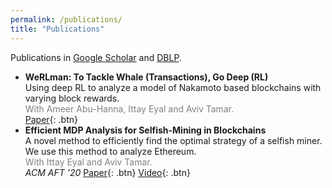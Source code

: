```yaml
---
permalink: /publications/
title: "Publications"
---
```


Publications in [Google Scholar](https://scholar.google.com/citations?user=9AshC4gAAAAJ) and [DBLP](https://dblp.org/pid/270/0147.html).

- **WeRLman: To Tackle Whale (Transactions), Go Deep (RL)**  
  Using deep RL to analyze a model of Nakamoto based blockchains with varying block rewards.  
  <font color="gray">With Ameer Abu-Hanna, Ittay Eyal and Aviv Tamar.</font>  
  [Paper](https://eprint.iacr.org/2022/175){: .btn}
- **Efficient MDP Analysis for Selfish-Mining in Blockchains**  
  A novel method to efficiently find the optimal strategy of a selfish miner. We use this method to analyze Ethereum.  
  <font color="gray">With Ittay Eyal and Aviv Tamar.</font>  
  *ACM AFT '20* [Paper](https://dl.acm.org/doi/abs/10.1145/3419614.3423264){: .btn} [Video](https://www.youtube.com/watch?v=P8ESkfCHXZ4){: .btn}
